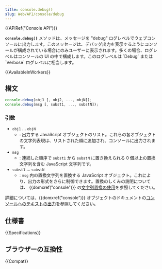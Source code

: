 ```yaml
---
title: console.debug()
slug: Web/API/console/debug
---
```

{{APIRef("Console API")}}

**`console.debug()`** メソッドは、メッセージを "debug" ログレベルでウェブコンソールに出力します。このメッセージは、デバッグ出力を表示するようにコンソールが構成されている場合にのみユーザーに表示されます。多くの場合、ログレベルはコンソールの UI の中で構成します。このログレベルは \`Debug\` または \`Verbose\` ログレベルに相当します。

{{AvailableInWorkers}}

## 構文

```js
console.debug(obj1 [, obj2, ..., objN]);
console.debug(msg [, subst1, ..., substN]);
```

### 引数

- `obj1` ... `objN`
  - : 出力する JavaScript オブジェクトのリスト。これらの各オブジェクトの文字列表現は、リストされた順に追加され、コンソールに出力されます。
- `msg`
  - : 連続した順序で `subst1` から `substN` に置き換えられる 0 個以上の置換文字列を含む JavaScript 文字列です。
- `subst1` ... `substN`
  - : `msg` 内の置換文字列を置換する JavaScript オブジェクト。これにより、出力の形式をさらに制御できます。置換のしくみの説明については、 {{domxref("console")}} の[文字列置換の使用](/ja/docs/Web/API/console#文字列置換の使用)を参照してください。

詳細については、{{domxref("console")}} オブジェクトのドキュメントの[コンソールへのテキストの出力](/ja/docs/Web/API/console#コンソールへのテキストの出力)を参照してください。

## 仕様書

{{Specifications}}

## ブラウザーの互換性

{{Compat}}
